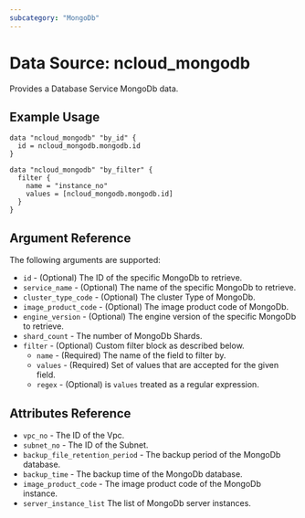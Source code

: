 ```yaml
---
subcategory: "MongoDb"
---
```



# Data Source: ncloud_mongodb

Provides a Database Service MongoDb data.

## Example Usage

```hcl
data "ncloud_mongodb" "by_id" {
  id = ncloud_mongodb.mongodb.id
}

data "ncloud_mongodb" "by_filter" {
  filter {
    name = "instance_no"
    values = [ncloud_mongodb.mongodb.id]
  }
}
```

## Argument Reference

The following arguments are supported:

* `id` - (Optional) The ID of the specific MongoDb to retrieve.
* `service_name` - (Optional) The name of the specific MongoDb to retrieve.
* `cluster_type_code` - (Optional) The cluster Type of MongoDb.
* `image_product_code` - (Optional) The image product code of MongoDb.
* `engine_version` - (Optional) The engine version of the specific MongoDb to retrieve.
* `shard_count` - The number of MongoDb Shards.
* `filter` - (Optional) Custom filter block as described below.
  * `name` - (Required) The name of the field to filter by.
  * `values` - (Required) Set of values that are accepted for the given field.
  * `regex` - (Optional) is `values` treated as a regular expression.


## Attributes Reference

* `vpc_no` - The ID of the Vpc.
* `subnet_no` - The ID of the Subnet.
* `backup_file_retention_period` - The backup period of the MongoDb database.
* `backup_time` - The backup time of the MongoDb database.
* `image_product_code` - The image product code of the MongoDb instance.
* `server_instance_list` The list of MongoDb server instances.